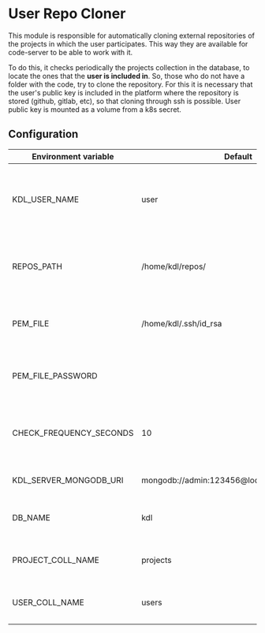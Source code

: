 # User Repo Cloner

This module is responsible for automatically cloning external repositories of
the projects in which the user participates. This way they are available for
code-server to be able to work with it.

To do this, it checks periodically the projects collection in the database, to
locate the ones that the **user is included in**. So, those who do not have a
folder with the code, try to clone the repository. For this it is necessary that
the user's public key is included in the platform where the repository is stored
(github, gitlab, etc), so that cloning through ssh is possible. User public key
is mounted as a volume from a k8s secret.

## Configuration

| Environment variable      | Default                                      | Description                                                               |
| ------------------------- | -------------------------------------------- | ------------------------------------------------------------------------- |
| KDL_USER_NAME             | user                                         | (required) username from which the repositories are to be cloned.         |
| REPOS_PATH                | /home/kdl/repos/                             | (optional) absolute path to store the cloned repositories.                |
| PEM_FILE                  | /home/kdl/.ssh/id_rsa                        | (optional) absolute path to user private ssh key.                         |
| PEM_FILE_PASSWORD         |                                              | (optional) password for user private ssh key.                             |
| CHECK_FREQUENCY_SECONDS   | 10                                           | (optional) frequency of checking new repositories (seconds)               |
| KDL_SERVER_MONGODB_URI    | mongodb://admin:123456@localhost:27017/admin | (optional) mongoDB URI.                                                   |
| DB_NAME                   | kdl                                          | (optional) KDL database name.                                             |
| PROJECT_COLL_NAME         | projects                                     | (optional) projects collection name.                                      |
| USER_COLL_NAME            | users                                        | (optional) user collection name.                                          |
